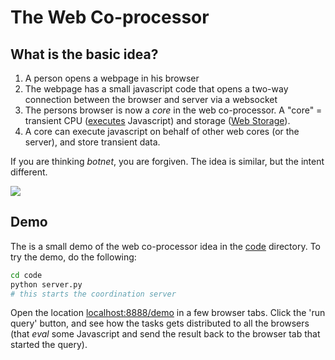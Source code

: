 # The Web Co-processor

## What is the basic idea?

1. A person opens a webpage in his browser
2. The webpage has a small javascript code that opens a two-way connection between the browser and server via a websocket
3. The persons browser is now a *core* in the web co-processor. A "core" = transient CPU ([executes](https://developer.mozilla.org/en-US/docs/Web/JavaScript/Reference/Global_Objects/eval) Javascript) and storage ([Web Storage](http://en.wikipedia.org/wiki/Web_storage)).
4. A core can execute javascript on behalf of other web cores (or the server), and store transient data.

If you are thinking *botnet*, you are forgiven. The idea is similar, but the intent different.

<img src="https://docs.google.com/drawings/d/1rBgKMcpj4UwuuJfBXKrpSWS0QkbhT2eZXmXOJtrkG8E/pub?w=749&amp;h=483">

## Demo

The is a small demo of the web co-processor idea in the [code](./code) directory. To try the demo, do the following:

```bash
cd code
python server.py
# this starts the coordination server
```

Open the location [localhost:8888/demo](http://localhost:8888/demo) in a few browser tabs. Click the 'run query' button, and see how the tasks gets distributed to all the browsers (that *eval* some Javascript and send the result back to the browser tab that started the query).


